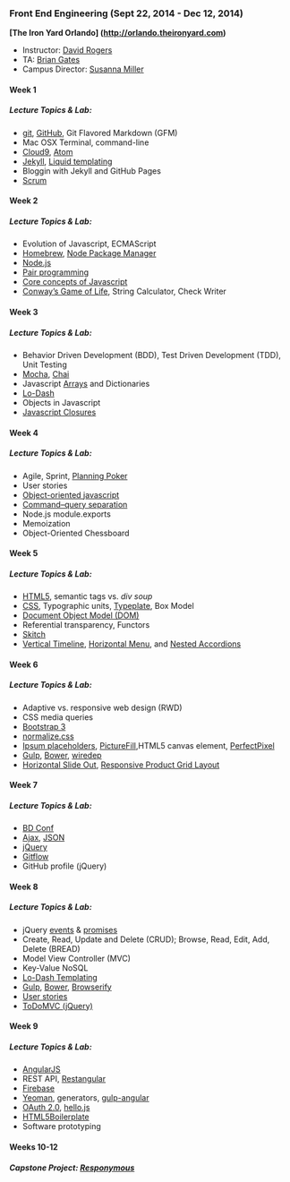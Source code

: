 ### Front End Engineering (Sept 22, 2014 - Dec 12, 2014)
**[The Iron Yard Orlando] (http://orlando.theironyard.com)**
* Instructor: [David Rogers](https://github.com/al_the_x)
* TA: [Brian Gates](https://github.com/bgates)
* Campus Director: [Susanna Miller](http://theironyard.com/about/team/#susanna)

#### Week 1

##### Lecture Topics & Lab: 
* [git](http://git-scm.com/), [GitHub](https://github.com/phillycc), Git Flavored Markdown (GFM)
* Mac OSX Terminal, command-line
* [Cloud9](https://c9.io/), [Atom](https://atom.io/)
* [Jekyll](http://jekyllrb.com/), [Liquid templating](http://jekyllrb.com/docs/templates/)
* Bloggin with Jekyll and GitHub Pages 
* [Scrum](http://en.wikipedia.org/wiki/Scrum_%28software_development%29)

#### Week 2

##### Lecture Topics & Lab: 
* Evolution of Javascript, ECMAScript 
* [Homebrew](http://brew.sh/), [Node Package Manager](https://www.npmjs.com/)
* [Node.js](http://nodejs.org/)
* [Pair programming](http://en.wikipedia.org/wiki/Pair_programming)
* [Core concepts of Javascript](https://developer.mozilla.org/en-US/docs/Web/JavaScript)
* [Conway’s Game of Life](http://en.wikipedia.org/wiki/Conway's_Game_of_Life), String Calculator, Check Writer

#### Week 3

##### Lecture Topics & Lab: 
* Behavior Driven Development (BDD), Test Driven Development (TDD), Unit Testing
* [Mocha](http://mochajs.org/), [Chai](http://chaijs.com/)
* Javascript [Arrays](https://developer.mozilla.org/en-US/docs/Web/JavaScript/Reference/Global_Objects/Array) and Dictionaries
* [Lo-Dash](https://lodash.com/)
* Objects in Javascript
* [Javascript Closures](https://developer.mozilla.org/en-US/docs/Web/JavaScript/Guide/Closures)

#### Week 4

##### Lecture Topics & Lab: 
* Agile, Sprint, [Planning Poker](http://www.mountaingoatsoftware.com/agile/planning-poker) 
* User stories
* [Object-oriented javascript](https://developer.mozilla.org/en-US/docs/Web/JavaScript/Introduction_to_Object-Oriented_JavaScript)
* [Command–query separation](http://martinfowler.com/bliki/CommandQuerySeparation.html)
* Node.js module.exports
* Memoization
* Object-Oriented Chessboard

#### Week 5

##### Lecture Topics & Lab: 
* [HTML5](https://developer.mozilla.org/en-US/docs/Web/Guide/HTML/HTML5), semantic tags vs. *div soup*
* [CSS](https://developer.mozilla.org/en-US/docs/Web/CSS), Typographic units, [Typeplate](http://typeplate.com/), Box Model
* [Document Object Model (DOM)](https://developer.mozilla.org/en-US/docs/Web/API/Document_Object_Model)
* Referential transparency, Functors
* [Skitch](https://evernote.com/skitch/)
* [Vertical Timeline](http://tympanus.net/Blueprints/VerticalTimeline/), [Horizontal Menu](http://tympanus.net/Blueprints/HorizontalDropDownMenu/), and [Nested Accordions](http://tympanus.net/Blueprints/NestedAccordion/) 

#### Week 6

##### Lecture Topics & Lab: 
* Adaptive vs. responsive web design (RWD)
* CSS media queries
* [Bootstrap 3](http://getbootstrap.com/)
* [normalize.css](http://necolas.github.io/normalize.css/) 
* [Ipsum placeholders](http://meettheipsums.com/), [PictureFill](http://scottjehl.github.io/picturefill/),HTML5 canvas element, [PerfectPixel](http://www.welldonecode.com/perfectpixel/) 
* [Gulp](http://gulpjs.com/), [Bower](http://bower.io/), [wiredep](https://github.com/taptapship/wiredep) 
* [Horizontal Slide Out](http://tympanus.net/Blueprints/HorizontalSlideOutMenu/#), [Responsive Product Grid Layout](http://tympanus.net/Blueprints/ProductGridLayout/)

#### Week 7

##### Lecture Topics & Lab: 
* [BD Conf](http://bdconf.com/events/orlando-2014/)
* [Ajax](https://developer.mozilla.org/en-US/docs/AJAX), [JSON](https://developer.mozilla.org/en-US/docs/Web/JavaScript/Reference/Global_Objects/JSON)
* [jQuery](http://jquery.com/) 
* [Gitflow](https://github.com/nvie/gitflow)
* GitHub profile (jQuery) 

#### Week 8

##### Lecture Topics & Lab: 
* jQuery [events](http://api.jquery.com/category/events/) & [promises](http://api.jquery.com/category/deferred-object/)
* Create, Read, Update and Delete (CRUD); Browse, Read, Edit, Add, Delete (BREAD) 
* Model View Controller (MVC)
* Key-Value NoSQL
* [Lo-Dash Templating](https://lodash.com/docs#templateSettings)
* [Gulp](http://gulpjs.com/), [Bower](http://bower.io/), [Browserify](http://browserify.org/)
* [User stories](https://www.scrumalliance.org/community/spotlight/mike-cohn/march-2014/agile-user-stories-epics-and-themes)  
* [ToDoMVC (jQuery)](http://todomvc.com/examples/jquery/#/all)

#### Week 9

##### Lecture Topics & Lab: 
* [AngularJS](https://angularjs.org/)
* REST API, [Restangular](https://github.com/mgonto/restangular)
* [Firebase](https://www.firebase.com/)
* [Yeoman](http://yeoman.io/), generators, [gulp-angular](https://github.com/Swiip/generator-gulp-angular)
* [OAuth 2.0](http://oauth.net/2/), [hello.js](http://adodson.com/hello.js/#hellojs)
* [HTML5Boilerplate](http://html5boilerplate.com/) 
* Software prototyping

#### Weeks 10-12

##### Capstone Project: [Responymous](https://github.com/ResponymousApp/Responymous)

